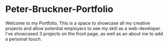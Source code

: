 # Peter-Bruckner-Portfolio

Welcome to my Portfolio,
This is a space to showcase all my creative projects and allow potential employers to see my skill as a web-developer.
I've showcased 3 projects on the front page, as well as an about me to add a personal touch.
